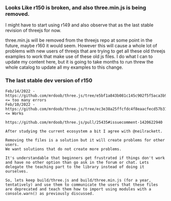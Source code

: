 ### Looks Like r150 is broken, and also three.min.js is being removed.

I might have to start using r149 and also observe that as the last stable revision of threejs for now.

three.min.js will be removed from the threejs repo at some point in the future, maybe r160 it would seem. However this will cause a whole lot of problems with new users of threejs that are trying to get all these old threejs examples to work that make use of these old js files. I do what I can to update my content here, but it is going to take months to run threw the whole catalog to update all my examples to this change.

### The last stable dev version of r150


```
Feb/14/2022 - https://github.com/mrdoob/three.js/tree/e5bf1a843b081c145c902f5f5aca3b91f96fab5b/ <= too many errors
Feb/10/2022 - https://github.com/mrdoob/three.js/tree/ec3e38a25ffcfdc4f8eaacfecd57b317900bb595/ <= Works
```

```
https://github.com/mrdoob/three.js/pull/25435#issuecomment-1420622940

After studying the current ecosystem a bit I agree with @neilrackett.
 
Removing the files is a solution but it will create problems for other users.
We want solutions that do not create more problems.
 
It's understandable that beginners get frustrated if things don't work and have no other option than go ask in the forum or chat. Lets delegate the teaching part to the library instead of doing it ourselves.
 
So, lets keep build/three.js and build/three.min.js (for a year, tentatively) and use them to communicate the users that these files are deprecated and teach them how to import using modules with a console.warn() as previously discussed.
```